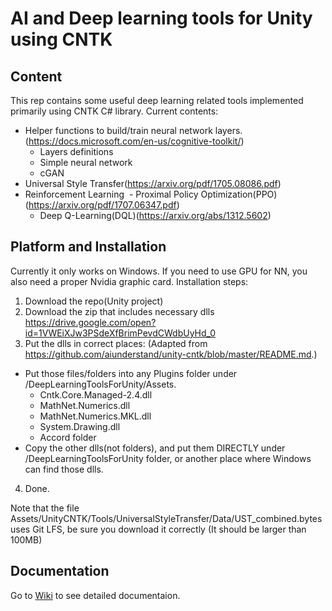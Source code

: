 
# AI and Deep learning tools for Unity using CNTK

## Content 
This rep contains some useful deep learning related tools implemented primarily using CNTK C# library.
Current contents:
- Helper functions to build/train neural network layers. (https://docs.microsoft.com/en-us/cognitive-toolkit/)
  - Layers definitions
  - Simple neural network
  - cGAN
- Universal Style Transfer(https://arxiv.org/pdf/1705.08086.pdf)
- Reinforcement Learning
  - Proximal Policy Optimization(PPO)(https://arxiv.org/pdf/1707.06347.pdf)
  - Deep Q-Learning(DQL)(https://arxiv.org/abs/1312.5602)
  
## Platform and Installation
Currently it only works on Windows. If you need to use GPU for NN, you also need a proper Nvidia graphic card.
Installation steps:
1. Download the repo(Unity project)
2. Download the zip that includes necessary dlls https://drive.google.com/open?id=1VWEiXJw3PSdeXfBrimPevdCWdbUyHd_0
3. Put the dlls in correct places: (Adapted from https://github.com/aiunderstand/unity-cntk/blob/master/README.md.)
- Put those files/folders into any Plugins folder under /DeepLearningToolsForUnity/Assets.
    * Cntk.Core.Managed-2.4.dll
    * MathNet.Numerics.dll
    * MathNet.Numerics.MKL.dll
    * System.Drawing.dll
    * Accord folder
- Copy the other dlls(not folders), and put them DIRECTLY under /DeepLearningToolsForUnity folder, or another place where Windows can find those dlls.
4. Done.

Note that the file Assets/UnityCNTK/Tools/UniversalStyleTransfer/Data/UST_combined.bytes uses Git LFS, be sure you download it correctly (It should be larger than 100MB)

## Documentation
Go to [Wiki](https://github.com/tcmxx/CNTKUnityTools/wiki) to see detailed documentaion.
